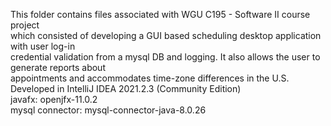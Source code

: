 This folder contains files associated with WGU C195 - Software II course project   
which consisted of developing a GUI based scheduling desktop application with user log-in   
credential validation from a mysql DB and logging. It also allows the user to generate reports about   
appointments and accommodates time-zone differences in the U.S.  
Developed in IntelliJ IDEA 2021.2.3 (Community Edition)   
javafx: openjfx-11.0.2  
mysql connector: mysql-connector-java-8.0.26  
